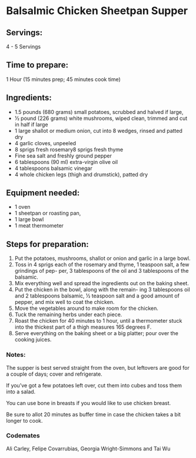 # Balsalmic Chicken Sheetpan Supper

## Servings: 
4 - 5 Servings

## Time to prepare: 
1 Hour (15 minutes prep; 45 minutes cook time)

## Ingredients:
* 1.5 pounds (680 grams) small potatoes, scrubbed and halved if large, 
* 1⁄2 pound (226 grams) white mushrooms, wiped clean, trimmed and cut in half if large
* 1 large shallot or medium onion, cut into 8 wedges, rinsed and patted dry
* 4 garlic cloves, unpeeled
* 8 sprigs fresh rosemary8 sprigs fresh thyme
* Fine sea salt and freshly ground pepper
* 6 tablespoons (90 ml) extra-virgin olive oil 
* 4 tablespoons balsamic vinegar
* 4 whole chicken legs (thigh and drumstick), patted dry

## Equipment needed:
* 1 oven 
* 1 sheetpan or roasting pan,
* 1 large bowl
* 1 meat thermometer 

## Steps for preparation:
1. Put the potatoes, mushrooms, shallot or onion and garlic in a large bowl. 
2. Toss in 4 sprigs each of the rosemary and thyme, 1 teaspoon salt, a few grindings of pep- per, 3 tablespoons of the oil and 3 tablespoons of the balsamic. 
3. Mix everything well and spread the ingredients out on the baking sheet.
4. Put the chicken in the bowl, along with the remain- ing 3 tablespoons oil and 2 tablespoons balsamic,
1⁄2 teaspoon salt and a good amount of pepper, and mix well to coat the chicken. 
5. Move the vegetables around to make room for the chicken. 
6. Tuck the remaining herbs under each piece.
7. Roast the chicken for 40 minutes to 1 hour, until a thermometer stuck into the thickest part of a thigh measures 165 degrees F.
8. Serve everything on the baking sheet or a big platter; pour over the cooking juices.


### Notes:
The supper is best served straight from the oven, but leftovers are good for a couple of days; cover and refrigerate. 

If you’ve got a few potatoes left over, cut them into cubes and toss them into a salad.

You can use bone in breasts if you would like to use chicken breast. 

Be sure to allot 20 minutes as buffer time in case the chicken takes a bit longer to cook. 

### Codemates #
Ali Carley, Felipe Covarrubias, Georgia Wright-Simmons and Tai Wu
